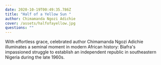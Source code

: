```yaml
---
date: 2020-10-19T00:49:35.786Z
title: "Half of a Yellow Sun "
author: Chimamanda Ngozi Adichie
cover: /assets/halfofayellow.jpg
questions: ""
---
```

With effortless grace, celebrated author Chimamanda Ngozi Adichie illuminates a seminal moment in modern African history: Biafra's impassioned struggle to establish an independent republic in southeastern Nigeria during the late 1960s.